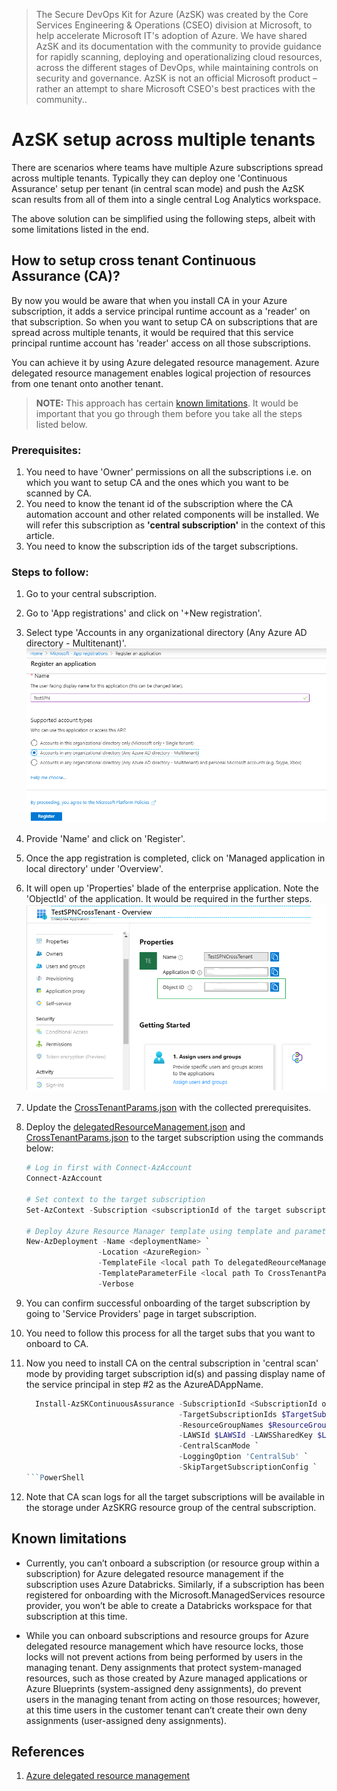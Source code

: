 
> The Secure DevOps Kit for Azure (AzSK) was created by the Core Services Engineering & Operations (CSEO) division at Microsoft, to help accelerate Microsoft IT's adoption of Azure. We have shared AzSK and its documentation with the community to provide guidance for rapidly scanning, deploying and operationalizing cloud resources, across the different stages of DevOps, while maintaining controls on security and governance. 
AzSK is not an official Microsoft product – rather an attempt to share Microsoft CSEO's best practices with the community..

# AzSK setup across multiple tenants

There are scenarios where teams have multiple Azure subscriptions spread across multiple tenants. Typically they can deploy one 'Continuous Assurance' setup per tenant (in central scan mode) and push the AzSK scan results from all of them into a single central Log Analytics workspace. 

The above solution can be simplified using the following steps, albeit with some limitations listed in the end. 

## <b>How to setup cross tenant Continuous Assurance (CA)?</b>

By now you would be aware that when you install CA in your Azure subscription, it adds a service principal runtime account as a 'reader' on that subscription. So when you want to setup CA on subscriptions that are spread across multiple tenants, it would be required that this service principal runtime account has 'reader' access on all those subscriptions.

You can achieve it by using Azure delegated resource management. 
Azure delegated resource management enables logical projection of resources from one tenant onto another tenant.

><b>NOTE:</b> This approach has certain [known limitations](README.md#known-limitations). It would be important that you go through them  before you take all the steps listed below.

### <b>Prerequisites</b>:
1. You need to have 'Owner' permissions on all the subscriptions i.e. on which you want to setup CA and the ones which you want to be scanned by CA.
2. You need to know the tenant id of the subscription where the CA automation account and other related components will be installed. We will refer this subscription as <b>'central subscription'</b> in the context of this article.
3. You need to know the subscription ids of the target subscriptions.

### <b>Steps to follow: </b>
1. Go to your central subscription.
2. Go to 'App registrations' and click on '+New registration'. 
3. Select type 'Accounts in any organizational directory (Any Azure AD directory - Multitenant)'.
   ![App Registration](../Images/12_AppRegistration.png)
4. Provide 'Name' and click on 'Register'.
5. Once the app registration is completed, click on 'Managed application in local directory' under 'Overview'.
6. It will open up 'Properties' blade of the enterprise application. Note the 'ObjectId' of the application. It would be required in the    further steps.
   ![Object Id](../Images/12_AppObjectId.png)
7. Update the [CrossTenantParams.json](./CrossTenantParams.json) with the collected prerequisites. 
8. Deploy the [delegatedResourceManagement.json](./delegatedResourceManagement.json) and [CrossTenantParams.json](./CrossTenantParams.json) to the target subscription using the commands below:

    ```PowerShell
    # Log in first with Connect-AzAccount
    Connect-AzAccount
    
    # Set context to the target subscription
    Set-AzContext -Subscription <subscriptionId of the target subscription>

    # Deploy Azure Resource Manager template using template and parameter file locally
    New-AzDeployment -Name <deploymentName> `
                    -Location <AzureRegion> `
                    -TemplateFile <local path To delegatedReourceManagement.json> `
                    -TemplateParameterFile <local path To CrossTenantParams.json> `
                    -Verbose

    ```
9. You can confirm successful onboarding of the target subscription by going to 'Service Providers' page in target subscription.
10. You need to follow this process for all the target subs that you want to onboard to CA.
11. Now you need to install CA on the central subscription in 'central scan' mode by providing target subscription id(s) and passing display name of the service principal in step #2 as the AzureADAppName. 

    ```PowerShell
      Install-AzSKContinuousAssurance -SubscriptionId <SubscriptionId of the central subs> `
                                      -TargetSubscriptionIds $TargetSubscriptionIds `
                                      -ResourceGroupNames $ResourceGroupNames `
                                      -LAWSId $LAWSId -LAWSSharedKey $LAWSSharedKey `
                                      -CentralScanMode `
                                      -LoggingOption 'CentralSub' `
                                      -SkipTargetSubscriptionConfig `
    ```PowerShell
    
12. Note that CA scan logs for all the target subscriptions will be available in the storage under AzSKRG resource group of the central subscription.


## <b>Known limitations</b>
* Currently, you can’t onboard a subscription (or resource group within a subscription) for Azure delegated resource management if the subscription uses Azure Databricks. Similarly, if a subscription has been registered for onboarding with the Microsoft.ManagedServices resource provider, you won’t be able to create a Databricks workspace for that subscription at this time.

* While you can onboard subscriptions and resource groups for Azure delegated resource management which have resource locks, those locks will not prevent actions from being performed by users in the managing tenant. Deny assignments that protect system-managed resources, such as those created by Azure managed applications or Azure Blueprints (system-assigned deny assignments), do prevent users in the managing tenant from acting on those resources; however, at this time users in the customer tenant can’t create their own deny assignments (user-assigned deny assignments).


## <b>References</b>
1. [Azure delegated resource management](https://docs.microsoft.com/en-us/azure/lighthouse/concepts/azure-delegated-resource-management)
